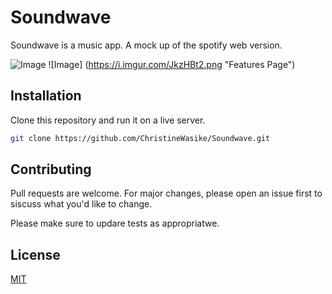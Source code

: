 # Soundwave
Soundwave is a music app. A mock up of the spotify web version.

![Image](https://i.imgur.com/dMsuEuh.png "Landing Page")
![Image] (https://i.imgur.com/JkzHBt2.png "Features Page")
## Installation
Clone this repository and run it on a live server.

```bash
git clone https://github.com/ChristineWasike/Soundwave.git
```

## Contributing
Pull requests are welcome. For major changes, please open an issue first to siscuss what you'd like to change.

Please make sure to updare tests as appropriatwe.

## License
[MIT](http://choosealicense.com/licenses/mit/)
